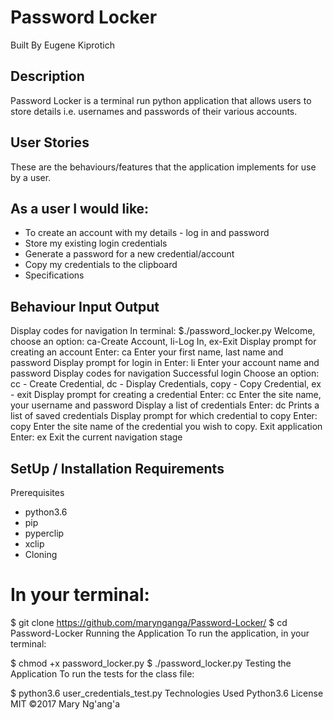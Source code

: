 # Password Locker
Built By Eugene Kiprotich
## Description
Password Locker is a terminal run python application that allows users to store details i.e. usernames and passwords of their various accounts.

## User Stories
These are the behaviours/features that the application implements for use by a user.

## As a user I would like:

* To create an account with my details - log in and password
* Store my existing login credentials
* Generate a password for a new credential/account
* Copy my credentials to the clipboard
* Specifications
## Behaviour	Input	Output
Display codes for navigation	In terminal: $./password_locker.py	Welcome, choose an option: ca-Create Account, li-Log In, ex-Exit
Display prompt for creating an account	Enter: ca	Enter your first name, last name and password
Display prompt for login in	Enter: li	Enter your account name and password
Display codes for navigation	Successful login	Choose an option: cc - Create Credential, dc - Display Credentials, copy - Copy Credential, ex - exit
Display prompt for creating a credential	Enter: cc	Enter the site name, your username and password
Display a list of credentials	Enter: dc	Prints a list of saved credentials
Display prompt for which credential to copy	Enter: copy	Enter the site name of the credential you wish to copy.
Exit application	Enter: ex	Exit the current navigation stage
## SetUp / Installation Requirements
Prerequisites
* python3.6
* pip
* pyperclip
* xclip
* Cloning
# In your terminal:

  $ git clone https://github.com/marynganga/Password-Locker/
  $ cd Password-Locker
Running the Application
To run the application, in your terminal:

  $ chmod +x password_locker.py
  $ ./password_locker.py
Testing the Application
To run the tests for the class file:

  $ python3.6 user_credentials_test.py
Technologies Used
Python3.6
License
MIT ©2017 Mary Ng'ang'a
